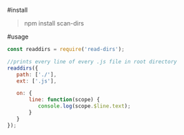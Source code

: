 #install

> npm install scan-dirs

#usage

```javascript
const readdirs = require('read-dirs');

//prints every line of every .js file in root directory
readdirs({
   path: ['./'],
   ext: ['.js'],

   on: {
       line: function(scope) {
          console.log(scope.$line.text);
       }
   }
});
```
